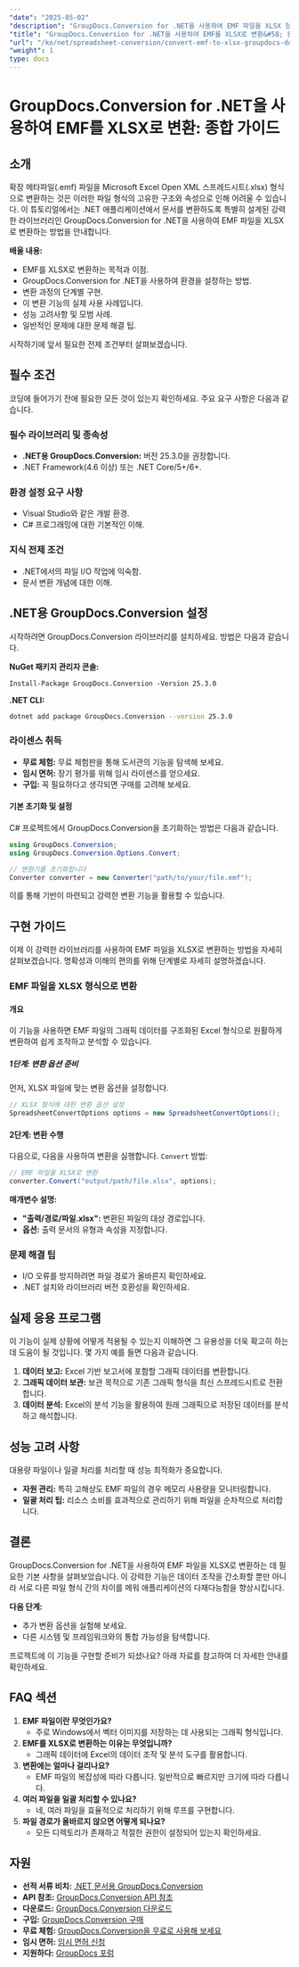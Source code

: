 ```yaml
---
"date": "2025-05-02"
"description": "GroupDocs.Conversion for .NET을 사용하여 EMF 파일을 XLSX 형식으로 원활하게 변환하는 방법을 알아보세요. 지금 바로 문서 변환 기술을 향상시키세요."
"title": "GroupDocs.Conversion for .NET을 사용하여 EMF를 XLSX로 변환&#58; 완벽한 가이드"
"url": "/ko/net/spreadsheet-conversion/convert-emf-to-xlsx-groupdocs-dotnet/"
"weight": 1
type: docs
---
```

# GroupDocs.Conversion for .NET을 사용하여 EMF를 XLSX로 변환: 종합 가이드

## 소개

확장 메타파일(.emf) 파일을 Microsoft Excel Open XML 스프레드시트(.xlsx) 형식으로 변환하는 것은 이러한 파일 형식의 고유한 구조와 속성으로 인해 어려울 수 있습니다. 이 튜토리얼에서는 .NET 애플리케이션에서 문서를 변환하도록 특별히 설계된 강력한 라이브러리인 GroupDocs.Conversion for .NET을 사용하여 EMF 파일을 XLSX로 변환하는 방법을 안내합니다.

**배울 내용:**
- EMF를 XLSX로 변환하는 목적과 이점.
- GroupDocs.Conversion for .NET을 사용하여 환경을 설정하는 방법.
- 변환 과정의 단계별 구현.
- 이 변환 기능의 실제 사용 사례입니다.
- 성능 고려사항 및 모범 사례.
- 일반적인 문제에 대한 문제 해결 팁.

시작하기에 앞서 필요한 전제 조건부터 살펴보겠습니다.

## 필수 조건
코딩에 들어가기 전에 필요한 모든 것이 있는지 확인하세요. 주요 요구 사항은 다음과 같습니다.

### 필수 라이브러리 및 종속성
- **.NET용 GroupDocs.Conversion:** 버전 25.3.0을 권장합니다.
- .NET Framework(4.6 이상) 또는 .NET Core/5+/6+.

### 환경 설정 요구 사항
- Visual Studio와 같은 개발 환경.
- C# 프로그래밍에 대한 기본적인 이해.

### 지식 전제 조건
- .NET에서의 파일 I/O 작업에 익숙함.
- 문서 변환 개념에 대한 이해.

## .NET용 GroupDocs.Conversion 설정
시작하려면 GroupDocs.Conversion 라이브러리를 설치하세요. 방법은 다음과 같습니다.

**NuGet 패키지 관리자 콘솔:**
```shell
Install-Package GroupDocs.Conversion -Version 25.3.0
```

**.NET CLI:**
```bash
dotnet add package GroupDocs.Conversion --version 25.3.0
```

### 라이센스 취득
- **무료 체험:** 무료 체험판을 통해 도서관의 기능을 탐색해 보세요.
- **임시 면허:** 장기 평가를 위해 임시 라이센스를 얻으세요.
- **구입:** 꼭 필요하다고 생각되면 구매를 고려해 보세요.

#### 기본 초기화 및 설정
C# 프로젝트에서 GroupDocs.Conversion을 초기화하는 방법은 다음과 같습니다.
```csharp
using GroupDocs.Conversion;
using GroupDocs.Conversion.Options.Convert;

// 변환기를 초기화합니다
Converter converter = new Converter("path/to/your/file.emf");
```
이를 통해 기반이 마련되고 강력한 변환 기능을 활용할 수 있습니다.

## 구현 가이드
이제 이 강력한 라이브러리를 사용하여 EMF 파일을 XLSX로 변환하는 방법을 자세히 살펴보겠습니다. 명확성과 이해의 편의를 위해 단계별로 자세히 설명하겠습니다.

### EMF 파일을 XLSX 형식으로 변환
#### 개요
이 기능을 사용하면 EMF 파일의 그래픽 데이터를 구조화된 Excel 형식으로 원활하게 변환하여 쉽게 조작하고 분석할 수 있습니다.
##### 1단계: 변환 옵션 준비
먼저, XLSX 파일에 맞는 변환 옵션을 설정합니다.
```csharp
// XLSX 형식에 대한 변환 옵션 설정
SpreadsheetConvertOptions options = new SpreadsheetConvertOptions();
```
#### 2단계: 변환 수행
다음으로, 다음을 사용하여 변환을 실행합니다. `Convert` 방법:
```csharp
// EMF 파일을 XLSX로 변환
converter.Convert("output/path/file.xlsx", options);
```
**매개변수 설명:**
- **"출력/경로/파일.xlsx":** 변환된 파일의 대상 경로입니다.
- **옵션:** 출력 문서의 유형과 속성을 지정합니다.
### 문제 해결 팁
- I/O 오류를 방지하려면 파일 경로가 올바른지 확인하세요.
- .NET 설치와 라이브러리 버전 호환성을 확인하세요.

## 실제 응용 프로그램
이 기능이 실제 상황에 어떻게 적용될 수 있는지 이해하면 그 유용성을 더욱 확고히 하는 데 도움이 될 것입니다. 몇 가지 예를 들면 다음과 같습니다.
1. **데이터 보고:** Excel 기반 보고서에 포함할 그래픽 데이터를 변환합니다.
2. **그래픽 데이터 보관:** 보관 목적으로 기존 그래픽 형식을 최신 스프레드시트로 전환합니다.
3. **데이터 분석:** Excel의 분석 기능을 활용하여 원래 그래픽으로 저장된 데이터를 분석하고 해석합니다.

## 성능 고려 사항
대용량 파일이나 일괄 처리를 처리할 때 성능 최적화가 중요합니다.
- **자원 관리:** 특히 고해상도 EMF 파일의 경우 메모리 사용량을 모니터링합니다.
- **일괄 처리 팁:** 리소스 소비를 효과적으로 관리하기 위해 파일을 순차적으로 처리합니다.

## 결론
GroupDocs.Conversion for .NET을 사용하여 EMF 파일을 XLSX로 변환하는 데 필요한 기본 사항을 살펴보았습니다. 이 강력한 기능은 데이터 조작을 간소화할 뿐만 아니라 서로 다른 파일 형식 간의 차이를 메워 애플리케이션의 다재다능함을 향상시킵니다.

**다음 단계:**
- 추가 변환 옵션을 실험해 보세요.
- 다른 시스템 및 프레임워크와의 통합 가능성을 탐색합니다.

프로젝트에 이 기능을 구현할 준비가 되셨나요? 아래 자료를 참고하여 더 자세한 안내를 확인하세요.
## FAQ 섹션
1. **EMF 파일이란 무엇인가요?**
   - 주로 Windows에서 벡터 이미지를 저장하는 데 사용되는 그래픽 형식입니다.
2. **EMF를 XLSX로 변환하는 이유는 무엇입니까?**
   - 그래픽 데이터에 Excel의 데이터 조작 및 분석 도구를 활용합니다.
3. **변환에는 얼마나 걸리나요?**
   - EMF 파일의 복잡성에 따라 다릅니다. 일반적으로 빠르지만 크기에 따라 다릅니다.
4. **여러 파일을 일괄 처리할 수 있나요?**
   - 네, 여러 파일을 효율적으로 처리하기 위해 루프를 구현합니다.
5. **파일 경로가 올바르지 않으면 어떻게 되나요?**
   - 모든 디렉토리가 존재하고 적절한 권한이 설정되어 있는지 확인하세요.
## 자원
- **선적 서류 비치:** [.NET 문서용 GroupDocs.Conversion](https://docs.groupdocs.com/conversion/net/)
- **API 참조:** [GroupDocs.Conversion API 참조](https://reference.groupdocs.com/conversion/net/)
- **다운로드:** [GroupDocs.Conversion 다운로드](https://releases.groupdocs.com/conversion/net/)
- **구입:** [GroupDocs.Conversion 구매](https://purchase.groupdocs.com/buy)
- **무료 체험:** [GroupDocs.Conversion을 무료로 사용해 보세요](https://releases.groupdocs.com/conversion/net/)
- **임시 면허:** [임시 면허 신청](https://purchase.groupdocs.com/temporary-license/)
- **지원하다:** [GroupDocs 포럼](https://forum.groupdocs.com/c/conversion/10)